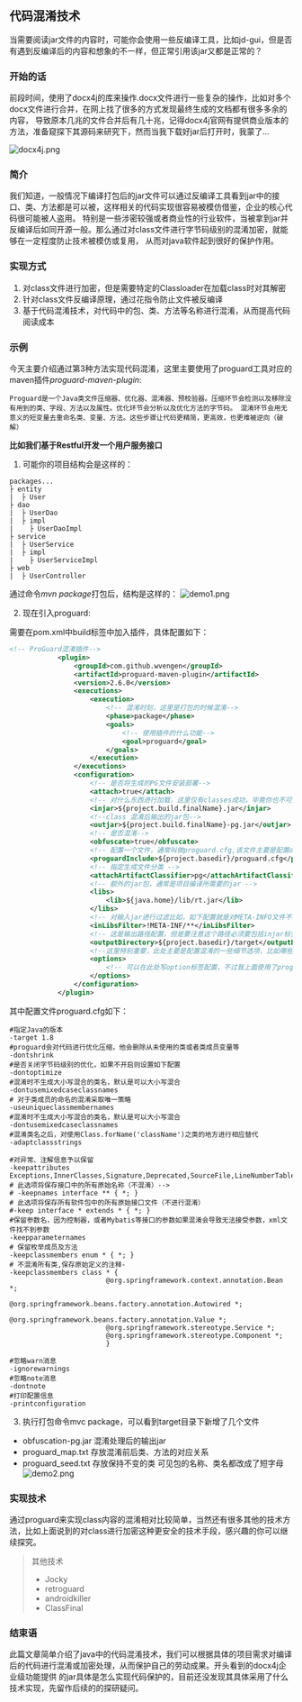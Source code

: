 ## 代码混淆技术

当需要阅读jar文件的内容时，可能你会使用一些反编译工具，比如jd-gui，但是否有遇到反编译后的内容和想象的不一样，但正常引用该jar又都是正常的？

### 开始的话

前段时间，使用了docx4j的库来操作.docx文件进行一些复杂的操作，比如对多个docx文件进行合并，在网上找了很多的方式发现最终生成的文档都有很多多余的内容，
导致原本几兆的文件合并后有几十兆，记得docx4j官网有提供商业版本的方法，准备窥探下其源码来研究下，然而当我下载好jar后打开时，我蒙了...

![docx4j.png](/assets/images/23_01_31/docx4j.png)

### 简介

我们知道，一般情况下编译打包后的jar文件可以通过反编译工具看到jar中的接口、类、方法都是可以被，这样相关的代码实现很容易被模仿借鉴，企业的核心代码很可能被人盗用。
特别是一些涉密较强或者商业性的行业软件，当被拿到jar并反编译后如同开源一般。那么通过对class文件进行字节码级别的混淆加密，就能够在一定程度防止技术被模仿或复用，
从而对java软件起到很好的保护作用。

### 实现方式

1. 对class文件进行加密，但是需要特定的Classloader在加载class时对其解密
2. 针对class文件反编译原理，通过花指令防止文件被反编译
3. 基于代码混淆技术，对代码中的包、类、方法等名称进行混淆，从而提高代码阅读成本

### 示例

今天主要介绍通过第3种方法实现代码混淆，这里主要使用了proguard工具对应的maven插件*proguard-maven-plugin*:

`Proguard是一个Java类文件压缩器、优化器、混淆器、预校验器。压缩环节会检测以及移除没有用到的类、字段、方法以及属性。优化环节会分析以及优化方法的字节码。
混淆环节会用无意义的短变量去重命名类、变量、方法。这些步骤让代码更精简，更高效，也更难被逆向（破解）
`

**比如我们基于Restful开发一个用户服务接口**

1. 可能你的项目结构会是这样的：
```
packages...
├ entity
|  ├ User
├ dao
|  ├ UserDao
|  ├ impl
|    ├ UserDaoImpl
├ service
|  ├ UserService
|  ├ impl
|    ├ UserServiceImpl
├ web
|  ├ UserController
```
通过命令*mvn package*打包后，结构是这样的：
![demo1.png](/assets/images/23_01_31/demo1.png)

2. 现在引入proguard:

需要在pom.xml中build标签中加入插件，具体配置如下：
```xml
<!-- ProGuard混淆插件-->
            <plugin>
                <groupId>com.github.wvengen</groupId>
                <artifactId>proguard-maven-plugin</artifactId>
                <version>2.6.0</version>
                <executions>
                    <execution>
                        <!-- 混淆时刻，这里是打包的时候混淆-->
                        <phase>package</phase>
                        <goals>
                            <!-- 使用插件的什么功能-->
                            <goal>proguard</goal>
                        </goals>
                    </execution>
                </executions>
                <configuration>
                    <!-- 是否将生成的PG文件安装部署-->
                    <attach>true</attach>
                    <!-- 对什么东西进行加载，这里仅有classes成功，毕竟你也不可能对配置文件及JSP混淆吧-->
                    <injar>${project.build.finalName}.jar</injar>
                    <!--class 混淆后输出的jar包-->
                    <outjar>${project.build.finalName}-pg.jar</outjar>
                    <!-- 是否混淆-->
                    <obfuscate>true</obfuscate>
                    <!-- 配置一个文件，通常叫做proguard.cfg,该文件主要是配置options选项，也就是说使用proguard.cfg那么options下的所有内容都可以移到proguard.cfg中 -->
                    <proguardInclude>${project.basedir}/proguard.cfg</proguardInclude>
                    <!-- 指定生成文件分类 -->
                    <attachArtifactClassifier>pg</attachArtifactClassifier>
                    <!-- 额外的jar包，通常是项目编译所需要的jar -->
                    <libs>
                        <lib>${java.home}/lib/rt.jar</lib>
                    </libs>
                    <!-- 对输入jar进行过滤比如，如下配置就是对META-INFO文件不处理。 -->
                    <inLibsFilter>!META-INF/**</inLibsFilter>
                    <!-- 这是输出路径配置，但是要注意这个路径必须要包括injar标签填写的jar -->
                    <outputDirectory>${project.basedir}/target</outputDirectory>
                    <!--这里特别重要，此处主要是配置混淆的一些细节选项，比如哪些类不需要混淆，哪些需要混淆-->
                    <options>
                        <!-- 可以在此处写option标签配置，不过我上面使用了proguardInclude，故而我更喜欢在proguard.cfg中配置 -->
                    </options>
                </configuration>
            </plugin>
```
其中配置文件proguard.cfg如下：
```
#指定Java的版本
-target 1.8
#proguard会对代码进行优化压缩，他会删除从未使用的类或者类成员变量等
-dontshrink
#是否关闭字节码级别的优化，如果不开启则设置如下配置
-dontoptimize
#混淆时不生成大小写混合的类名，默认是可以大小写混合
-dontusemixedcaseclassnames
# 对于类成员的命名的混淆采取唯一策略
-useuniqueclassmembernames
#混淆时不生成大小写混合的类名，默认是可以大小写混合
-dontusemixedcaseclassnames
#混淆类名之后，对使用Class.forName('className')之类的地方进行相应替代
-adaptclassstrings
 
#对异常、注解信息予以保留
-keepattributes Exceptions,InnerClasses,Signature,Deprecated,SourceFile,LineNumberTable,*Annotation*,EnclosingMethod
# 此选项将保存接口中的所有原始名称（不混淆）-->
# -keepnames interface ** { *; }
# 此选项将保存所有软件包中的所有原始接口文件（不进行混淆）
#-keep interface * extends * { *; }
#保留参数名，因为控制器，或者Mybatis等接口的参数如果混淆会导致无法接受参数，xml文件找不到参数
-keepparameternames
# 保留枚举成员及方法
-keepclassmembers enum * { *; }
# 不混淆所有类,保存原始定义的注释-
-keepclassmembers class * {
                        @org.springframework.context.annotation.Bean *;
                        @org.springframework.beans.factory.annotation.Autowired *;
                        @org.springframework.beans.factory.annotation.Value *;
                        @org.springframework.stereotype.Service *;
                        @org.springframework.stereotype.Component *;
                        }
 
#忽略warn消息
-ignorewarnings
#忽略note消息
-dontnote
#打印配置信息
-printconfiguration
```

3. 执行打包命令mvc package，可以看到target目录下新增了几个文件
+ obfuscation-pg.jar
  混淆处理后的输出jar
+ proguard_map.txt
  存放混淆前后类、方法的对应关系
+ proguard_seed.txt
  存放保持不变的类
可见包的名称、类名都改成了短字母
  ![demo2.png](/assets/images/23_01_31/demo2.png)

### 实现技术

通过proguard来实现class内容的混淆相对比较简单，当然还有很多其他的技术方法，比如上面说到的对class进行加密这种更安全的技术手段，感兴趣的你可以继续探究。
> 其他技术
>+ Jocky
>+ retroguard
>+ androidkiller
>+ ClassFinal

### 结束语

此篇文章简单介绍了java中的代码混淆技术，我们可以根据具体的项目需求对编译后的代码进行混淆或加密处理，从而保护自己的劳动成果。开头看到的docx4j企业级功能提供
的jar具体是怎么实现代码保护的，目前还没发现其具体采用了什么技术实现，先留作后续的的探研疑问。
